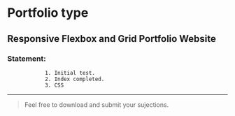 # Portfolio type

## Responsive Flexbox and Grid Portfolio Website
 
### Statement: 
                1. Initial test.
                2. Index completed.
                3. CSS
                
 ---
                
>Feel free to download and submit your sujections.

